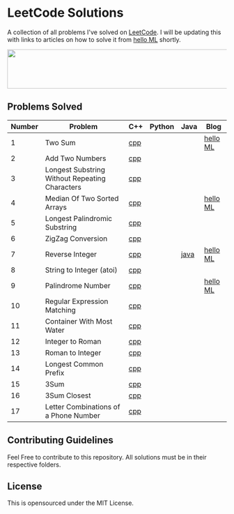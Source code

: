 # LeetCode Solutions

A collection of all problems I've solved on [LeetCode](https://leetcode.com/problemset/all/). I will be updating this with links to articles on how to solve it from [hello ML](https://helloml.org) shortly.  

<a href="https://grammarly.go2cloud.org/aff_c?offer_id=3&aff_id=73274&file_id=1517" target="_blank"><img src="https://media.go2speed.org/brand/files/grammarly/3/20160818154047-491searchbannerads4_728x90.png" width="728" height="90" border="0" /></a><img src="https://grammarly.go2cloud.org/aff_i?offer_id=3&file_id=1517&aff_id=73274" width="0" height="0" style="position:absolute;visibility:hidden;" border="0" />
## Problems Solved

| Number | Problem | C++ | Python | Java | Blog |
| --- | --- | --- | --- | --- | --- |
| 1   | Two Sum | [cpp](https://github.com/vishnureddys/leetcode/blob/main/cpp/Two%20Sum.cpp) |     |     | [hello ML](https://helloml.org/two-sum-problem-using-stl-solutions-and-analysis/) |
| 2   | Add Two Numbers | [cpp](https://github.com/vishnureddys/leetcode/blob/main/cpp/Add%20Two%20Numbers.cpp) |     |     |     |
| 3   | Longest Substring Without Repeating Characters | [cpp](https://github.com/vishnureddys/leetcode/blob/main/cpp/Longest%20SubstringWithoutRepeating%20Characters.cpp) |     |     |     |
| 4   | Median Of Two Sorted Arrays | [cpp](https://github.com/vishnureddys/leetcode/blob/main/cpp/Median%20Of%20Two%20Sorted%20Arrays.cpp) |     |     | [hello ML](https://helloml.org/median-of-two-sorted-arrays-leetcode-problem/) |
| 5   | Longest Palindromic Substring | [cpp](https://github.com/vishnureddys/leetcode/blob/main/cpp/Longest%20Palindromic%20Substring.cpp) |     |     |     |
| 6   | ZigZag Conversion | [cpp](https://github.com/vishnureddys/leetcode/blob/main/cpp/ZigZagConversion.cpp) |     |     |     |
| 7   | Reverse Integer | [cpp](https://github.com/vishnureddys/leetcode/blob/main/cpp/Reverse%20Integer.cpp) |     |[java](https://github.com/vishnureddys/leetcode/blob/main/java/Reverse%20Integer.java)| [hello ML](https://helloml.org/reverse-integer-handling-overflow-solution-to-leetcode-problem/) |
| 8   | String to Integer (atoi) | [cpp](https://github.com/vishnureddys/leetcode/blob/main/cpp/String%20to%20Integer.cpp) |     |     |     |
| 9   | Palindrome Number | [cpp](https://github.com/vishnureddys/leetcode/blob/main/cpp/Palindrome%20Number.cpp) |     |     |[hello ML](https://helloml.org/palindrome-number-leetcode-problem/)|
| 10  | Regular Expression Matching | [cpp](https://github.com/vishnureddys/leetcode/blob/main/cpp/Regular%20Expression%20Matching.cpp) |     |     |     |
| 11  | Container With Most Water | [cpp](https://github.com/vishnureddys/leetcode/blob/main/cpp/Container%20With%20Most%20Water.cpp) |     |     |     |
| 12  | Integer to Roman | [cpp](https://github.com/vishnureddys/leetcode/blob/main/cpp/Integer%20to%20Roman.cpp) |     |     |     |
| 13  | Roman to Integer | [cpp](https://github.com/vishnureddys/leetcode/blob/main/cpp/Roman%20to%20Integer.cpp) |     |     |     |
| 14  | Longest Common Prefix | [cpp](https://github.com/vishnureddys/leetcode/blob/main/cpp/Longest%20Common%20Prefix.cpp) |     |     |     |
| 15  | 3Sum| [cpp](https://github.com/vishnureddys/leetcode/blob/main/cpp/3Sum.cpp) |     |     |     |
| 16  | 3Sum Closest| [cpp](https://github.com/vishnureddys/leetcode/blob/main/cpp/3Sum%20Closest.cpp) |     |     |     |
| 17  | Letter Combinations of a Phone Number| [cpp](https://github.com/vishnureddys/leetcode/blob/main/cpp/Letter%20Combinations%20of%20a%20Phone%20Number.cpp) |     | |     |
## Contributing Guidelines

Feel Free to contribute to this repository. All solutions must be in their respective folders. 

## License

This is opensourced under the MIT License.


